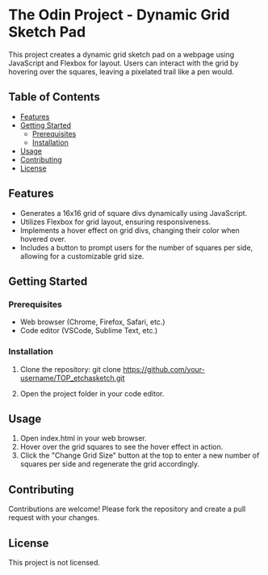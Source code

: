 # The Odin Project - Dynamic Grid Sketch Pad
This project creates a dynamic grid sketch pad on a webpage using JavaScript and Flexbox for layout. Users can interact with the grid by hovering over the squares, leaving a pixelated trail like a pen would.

## Table of Contents
- [Features](#features)
- [Getting Started](#getting-started)
  - [Prerequisites](#prerequisites)
  - [Installation](#installation)
- [Usage](#usage)
- [Contributing](#contributing)
- [License](#license)


## Features
- Generates a 16x16 grid of square divs dynamically using JavaScript.
- Utilizes Flexbox for grid layout, ensuring responsiveness.
- Implements a hover effect on grid divs, changing their color when hovered over.
- Includes a button to prompt users for the number of squares per side, allowing for a customizable grid size.

## Getting Started
### Prerequisites
- Web browser (Chrome, Firefox, Safari, etc.)
- Code editor (VSCode, Sublime Text, etc.)

### Installation
1. Clone the repository:
git clone https://github.com/your-username/TOP_etchasketch.git

2. Open the project folder in your code editor.

## Usage
1. Open index.html in your web browser.
2. Hover over the grid squares to see the hover effect in action.
3. Click the "Change Grid Size" button at the top to enter a new number of squares per side and regenerate the grid accordingly.

## Contributing
Contributions are welcome! Please fork the repository and create a pull request with your changes.

## License
This project is not licensed.